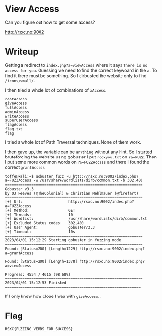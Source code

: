 # View Access

Can you figure out how to get some access?

http://rsxc.no:9002

# Writeup

Getting a redirect to `index.php?a=viewAccess` where it says `There is no access for you`. Guessing we need to find the correct keywoard in the `a`. To find it there must be something. So I dirbusted the website only to find `/icons/small/`.

I then tried a whole lot of combinations of `xAccess`. 

```
rootAccess
giveAccess
fullAccess
adminAccess
writeAccess
superUserAccess
flagAccess
flag.txt
flag
```

I tried a whole lot of Path Traversal techniques. None of them work.

I then gave up, the variable can be `anything` without any hint. So I started  bruteforcing the website using gobuster I put `rockyou.txt` on `?a=FUZZ`. Then I put some more common words on `?a=FUZZAccess` and there I found the correct `grantAccess`

```console
toffe@kali:~$ gobuster fuzz -u http://rsxc.no:9002/index.php?a=FUZZAccess -w /usr/share/wordlists/dirb/common.txt -b 302,400 
===============================================================
Gobuster v3.3
by OJ Reeves (@TheColonial) & Christian Mehlmauer (@firefart)
===============================================================
[+] Url:                     http://rsxc.no:9002/index.php?a=FUZZAccess
[+] Method:                  GET
[+] Threads:                 10
[+] Wordlist:                /usr/share/wordlists/dirb/common.txt
[+] Excluded Status codes:   302,400
[+] User Agent:              gobuster/3.3
[+] Timeout:                 10s
===============================================================
2023/04/01 15:12:29 Starting gobuster in fuzzing mode
===============================================================
Found: [Status=200] [Length=1229] http://rsxc.no:9002/index.php?a=grantAccess

Found: [Status=200] [Length=1378] http://rsxc.no:9002/index.php?a=viewAccess

Progress: 4554 / 4615 (98.68%)
===============================================================
2023/04/01 15:12:53 Finished
==============================================================
```

If I only knew how close I was with `giveAccess`.. 

# Flag

```
RSXC{FUZZING_VERBS_FOR_SUCCESS}
```